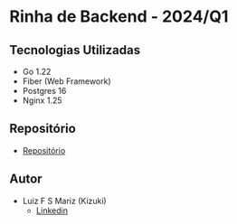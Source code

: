 # Rinha de Backend - 2024/Q1

## Tecnologias Utilizadas

- Go 1.22
- Fiber (Web Framework)
- Postgres 16
- Nginx 1.25

## Repositório

- [Repositório](https://github.com/lfsmariz/rinha-2024-q1)

## Autor

- Luiz F S Mariz (Kizuki)
  - [Linkedin](https://www.linkedin.com/in/luizfilipesmariz/)